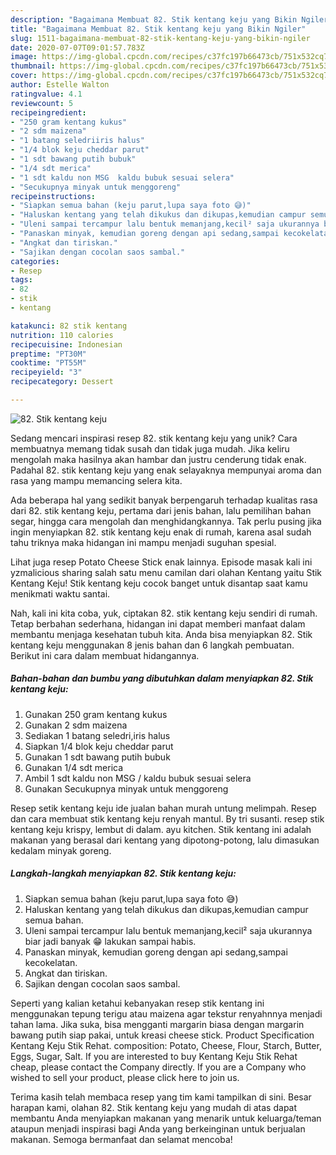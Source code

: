 ```yaml
---
description: "Bagaimana Membuat 82. Stik kentang keju yang Bikin Ngiler"
title: "Bagaimana Membuat 82. Stik kentang keju yang Bikin Ngiler"
slug: 1511-bagaimana-membuat-82-stik-kentang-keju-yang-bikin-ngiler
date: 2020-07-07T09:01:57.783Z
image: https://img-global.cpcdn.com/recipes/c37fc197b66473cb/751x532cq70/82-stik-kentang-keju-foto-resep-utama.jpg
thumbnail: https://img-global.cpcdn.com/recipes/c37fc197b66473cb/751x532cq70/82-stik-kentang-keju-foto-resep-utama.jpg
cover: https://img-global.cpcdn.com/recipes/c37fc197b66473cb/751x532cq70/82-stik-kentang-keju-foto-resep-utama.jpg
author: Estelle Walton
ratingvalue: 4.1
reviewcount: 5
recipeingredient:
- "250 gram kentang kukus"
- "2 sdm maizena"
- "1 batang seledriiris halus"
- "1/4 blok keju cheddar parut"
- "1 sdt bawang putih bubuk"
- "1/4 sdt merica"
- "1 sdt kaldu non MSG  kaldu bubuk sesuai selera"
- "Secukupnya minyak untuk menggoreng"
recipeinstructions:
- "Siapkan semua bahan (keju parut,lupa saya foto 😅)"
- "Haluskan kentang yang telah dikukus dan dikupas,kemudian campur semua bahan."
- "Uleni sampai tercampur lalu bentuk memanjang,kecil² saja ukurannya biar jadi banyak 😁 lakukan sampai habis."
- "Panaskan minyak, kemudian goreng dengan api sedang,sampai kecokelatan."
- "Angkat dan tiriskan."
- "Sajikan dengan cocolan saos sambal."
categories:
- Resep
tags:
- 82
- stik
- kentang

katakunci: 82 stik kentang 
nutrition: 110 calories
recipecuisine: Indonesian
preptime: "PT30M"
cooktime: "PT55M"
recipeyield: "3"
recipecategory: Dessert

---
```



![82. Stik kentang keju](https://img-global.cpcdn.com/recipes/c37fc197b66473cb/751x532cq70/82-stik-kentang-keju-foto-resep-utama.jpg)

Sedang mencari inspirasi resep 82. stik kentang keju yang unik? Cara membuatnya memang tidak susah dan tidak juga mudah. Jika keliru mengolah maka hasilnya akan hambar dan justru cenderung tidak enak. Padahal 82. stik kentang keju yang enak selayaknya mempunyai aroma dan rasa yang mampu memancing selera kita.

Ada beberapa hal yang sedikit banyak berpengaruh terhadap kualitas rasa dari 82. stik kentang keju, pertama dari jenis bahan, lalu pemilihan bahan segar, hingga cara mengolah dan menghidangkannya. Tak perlu pusing jika ingin menyiapkan 82. stik kentang keju enak di rumah, karena asal sudah tahu triknya maka hidangan ini mampu menjadi suguhan spesial.

Lihat juga resep Potato Cheese Stick enak lainnya. Episode masak kali ini yzmalicious sharing salah satu menu camilan dari olahan Kentang yaitu Stik Kentang Keju! Stik kentang keju cocok banget untuk disantap saat kamu menikmati waktu santai.


Nah, kali ini kita coba, yuk, ciptakan 82. stik kentang keju sendiri di rumah. Tetap berbahan sederhana, hidangan ini dapat memberi manfaat dalam membantu menjaga kesehatan tubuh kita. Anda bisa menyiapkan 82. Stik kentang keju menggunakan 8 jenis bahan dan 6 langkah pembuatan. Berikut ini cara dalam membuat hidangannya.

<!--inarticleads1-->

##### Bahan-bahan dan bumbu yang dibutuhkan dalam menyiapkan 82. Stik kentang keju:

1. Gunakan 250 gram kentang kukus
1. Gunakan 2 sdm maizena
1. Sediakan 1 batang seledri,iris halus
1. Siapkan 1/4 blok keju cheddar parut
1. Gunakan 1 sdt bawang putih bubuk
1. Gunakan 1/4 sdt merica
1. Ambil 1 sdt kaldu non MSG / kaldu bubuk sesuai selera
1. Gunakan Secukupnya minyak untuk menggoreng


Resep setik kentang keju ide jualan bahan murah untung melimpah. Resep dan cara membuat stik kentang keju renyah mantul. By tri susanti. resep stik kentang keju krispy, lembut di dalam. ayu kitchen. Stik kentang ini adalah makanan yang berasal dari kentang yang dipotong-potong, lalu dimasukan kedalam minyak goreng. 

<!--inarticleads2-->

##### Langkah-langkah menyiapkan 82. Stik kentang keju:

1. Siapkan semua bahan (keju parut,lupa saya foto 😅)
1. Haluskan kentang yang telah dikukus dan dikupas,kemudian campur semua bahan.
1. Uleni sampai tercampur lalu bentuk memanjang,kecil² saja ukurannya biar jadi banyak 😁 lakukan sampai habis.
1. Panaskan minyak, kemudian goreng dengan api sedang,sampai kecokelatan.
1. Angkat dan tiriskan.
1. Sajikan dengan cocolan saos sambal.


Seperti yang kalian ketahui kebanyakan resep stik kentang ini menggunakan tepung terigu atau maizena agar tekstur renyahnnya menjadi tahan lama. Jika suka, bisa mengganti margarin biasa dengan margarin bawang putih siap pakai, untuk kreasi cheese stick. Product Specification Kentang Keju Stik Rehat. composition: Potato, Cheese, Flour, Starch, Butter, Eggs, Sugar, Salt. If you are interested to buy Kentang Keju Stik Rehat cheap, please contact the Company directly. If you are a Company who wished to sell your product, please click here to join us. 

Terima kasih telah membaca resep yang tim kami tampilkan di sini. Besar harapan kami, olahan 82. Stik kentang keju yang mudah di atas dapat membantu Anda menyiapkan makanan yang menarik untuk keluarga/teman ataupun menjadi inspirasi bagi Anda yang berkeinginan untuk berjualan makanan. Semoga bermanfaat dan selamat mencoba!
